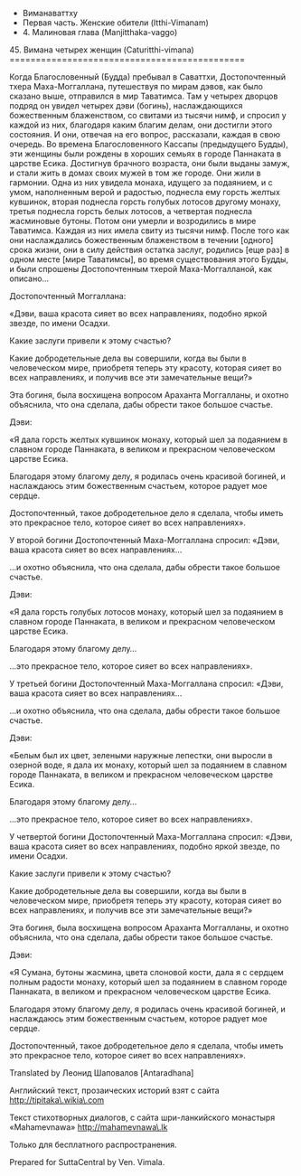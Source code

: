 









* Виманаваттху
* Первая часть\. Женские обители \(Itthi\-Vimanam\)
* 4\. Малиновая глава \(Manjitthaka\-vaggo\)


45\. Вимана четырех женщин \(Caturitthi\-vimana\)
\=\=\=\=\=\=\=\=\=\=\=\=\=\=\=\=\=\=\=\=\=\=\=\=\=\=\=\=\=\=\=\=\=\=\=\=\=\=\=\=\=\=\=\=\=



Когда Благословенный \(Будда\) пребывал в Саваттхи, Достопочтенный тхера Маха\-Моггаллана, путешествуя по мирам дэвов, как было сказано выше, отправился в мир Таватимса\. Там у четырех дворцов подряд он увидел четырех дэви \(богинь\), наслаждающихся божественным блаженством, со свитами из тысячи нимф, и спросил у каждой из них, благодаря каким благим делам, они достигли этого состояния\. И они, отвечая на его вопрос, рассказали, каждая в свою очередь\. Во времена Благословенного Кассапы \(предыдущего Будды\), эти женщины были рождены в хороших семьях в городе Паннаката в царстве Есика\. Достигнув брачного возраста, они были выданы замуж, и стали жить в домах своих мужей в том же городе\. Они жили в гармонии\. Одна из них увидела монаха, идущего за подаянием, и с умом, наполненным верой и радостью, поднесла ему горсть желтых кувшинок, вторая поднесла горсть голубых лотосов другому монаху, третья поднесла горсть белых лотосов, а четвертая поднесла жасминовые бутоны\. Потом они умерли и возродились в мире Таватимса\. Каждая из них имела свиту из тысячи нимф\. После того как они наслаждались божественным блаженством в течении \[одного\] срока жизни, они в силу действия остатка заслуг, родились \[еще раз\] в одном месте \[мире Таватимсы\], во время существования этого Будды, и были спрошены Достопочтенным тхерой Маха\-Моггалланой, как описано…


Достопочтенный Моггаллана:


«Дэви, ваша красота сияет во всех направлениях, подобно яркой звезде, по имени Осадхи\.


Какие заслуги привели к этому счастью?


Какие добродетельные дела вы совершили, когда вы были в человеческом мире, приобретя теперь эту красоту, которая сияет во всех направлениях, и получив все эти замечательные вещи?»


Эта богиня, была восхищена вопросом Араханта Моггалланы, и охотно объяснила, что она сделала, дабы обрести такое большое счастье\.


Дэви:


«Я дала горсть желтых кувшинок монаху, который шел за подаянием в славном городе Паннаката, в великом и прекрасном человеческом царстве Есика\.


Благодаря этому благому делу, я родилась очень красивой богиней, и наслаждаюсь этим божественным счастьем, которое радует мое сердце\.


Достопочтенный, такое добродетельное дело я сделала, чтобы иметь это прекрасное тело, которое сияет во всех направлениях»\.


У второй богини Достопочтенный Маха\-Моггаллана спросил: «Дэви, ваша красота сияет во всех направлениях…


…и охотно объяснила, что она сделала, дабы обрести такое большое счастье\.


Дэви:


«Я дала горсть голубых лотосов монаху, который шел за подаянием в славном городе Паннаката, в великом и прекрасном человеческом царстве Есика\.


Благодаря этому благому делу…


…это прекрасное тело, которое сияет во всех направлениях»\.


У третьей богини Достопочтенный Маха\-Моггаллана спросил: «Дэви, ваша красота сияет во всех направлениях…


…и охотно объяснила, что она сделала, дабы обрести такое большое счастье\.


Дэви:


«Белым был их цвет, зелеными наружные лепестки, они выросли в озерной воде, я дала их монаху, который шел за подаянием в славном городе Паннаката, в великом и прекрасном человеческом царстве Есика\.


Благодаря этому благому делу…


…это прекрасное тело, которое сияет во всех направлениях»\.


У четвертой богини Достопочтенный Маха\-Моггаллана спросил: «Дэви, ваша красота сияет во всех направлениях, подобно яркой звезде, по имени Осадхи\.


Какие заслуги привели к этому счастью?


Какие добродетельные дела вы совершили, когда вы были в человеческом мире, приобретя теперь эту красоту, которая сияет во всех направлениях, и получив все эти замечательные вещи?»


Эта богиня, была восхищена вопросом Араханта Моггалланы, и охотно объяснила, что она сделала, дабы обрести такое большое счастье\.


Дэви:


«Я Сумана, бутоны жасмина, цвета слоновой кости, дала я с сердцем полным радости монаху, который шел за подаянием в славном городе Паннаката, в великом и прекрасном человеческом царстве Есика\.


Благодаря этому благому делу, я родилась очень красивой богиней, и наслаждаюсь этим божественным счастьем, которое радует мое сердце\.


Достопочтенный, такое добродетельное дело я сделала, чтобы иметь это прекрасное тело, которое сияет во всех направлениях»\.



Translated by Леонид Шаповалов \[Antaradhana\]


Английский текст, прозаических историй взят с сайта <http://tipitaka\.wikia\.com>


Текст стихотворных диалогов, с сайта шри\-ланкийского монастыря «Mahamevnawa» <http://mahamevnawa\.lk>


Только для бесплатного распространения\.


Prepared for SuttaCentral by Ven\. Vimala\.






